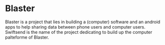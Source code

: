 # Blaster

Blaster is a project that lies in building a (computer) software and an android apps to help sharing data between phone users and computer users.
Swiftsend is the name of the project dedicating to build up the computer palteforme of Blaster.
